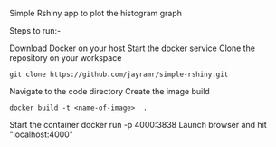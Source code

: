 Simple Rshiny app to plot the histogram graph


Steps to run:-

Download Docker on your host
Start the docker service
Clone the repository on your workspace
```
git clone https://github.com/jayramr/simple-rshiny.git
```
Navigate to the code directory
Create the image build
```
docker build -t <name-of-image>  .
```
Start the container
docker run -p 4000:3838 <name-of-image>
Launch browser and hit "localhost:4000"
